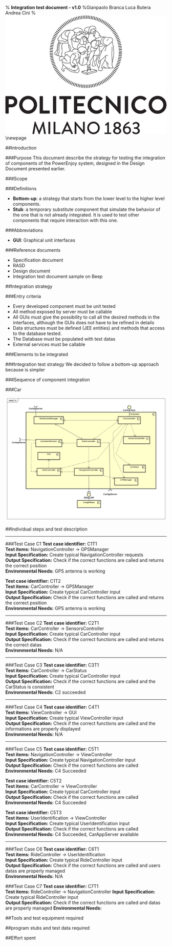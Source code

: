 % **Integration test document - v1.0**
%Gianpaolo Branca
 Luca Butera
 Andrea Cini
 %![](polimi.png)\newpage

##Introduction

###Purpose
This document describe the strategy for testing the integration of components of the PowerEnjoy system, designed in the Design Document presented earlier.

###Scope

###Definitions
* __Bottom-up__: a strategy that starts from the lower level to the higher level components.
* __Stub__: a temporary substitute component that simulate the behavior of the one that is not already integrated. It is used to test other components that require interaction with this one.

###Abbreviations
* __GUI__: Graphical unit interfaces

###Reference documents
* Specification document
* RASD
* Design document
* Integration test document sample on Beep

##Integration strategy

###Entry criteria
* Every developed component must be unit tested
* All method exposed by server must be callable
* All GUIs must give the possibility to call all the desired methods in the interfaces, although the GUIs does not have to be refined in details
* Data structures must be defined (JEE entities) and methods that access to the database tested.
* The Database must be populated with test datas
* External services must be callable

###Elements to be integrated

###Integration test strategy
We decided to follow a bottom-up approach because is simpler

###Sequence of component integration

###Car

![](images/CarSystem.png)

##Individual steps and test description

---

###Test Case C1
__Test case identifier:__ C1T1  
__Test items:__ NavigationController -> GPSManager  
__Input Specification:__  Create typical NavigationController requests  
__Output Specification:__ Check if the correct functions are called and returns the correct position  
__Environmental Needs:__ GPS antenna is working

__Test case identifier:__ C1T2  
__Test items:__ CarController -> GPSManager  
__Input Specification:__  Create typical CarController input  
__Output Specification:__ Check if the correct functions are called and returns the correct position  
__Environmental Needs:__ GPS antenna is working  

----

###Test Case C2
__Test case identifier:__ C2T1  
__Test items:__ CarController -> SensorsController  
__Input Specification:__  Create typical CarController input  
__Output Specification:__ Check if the correct functions are called and returns the correct datas  
__Environmental Needs:__ N/A

----

###Test Case C3
__Test case identifier:__ C3T1  
__Test items:__ CarController -> CarStatus  
__Input Specification:__  Create typical CarController input  
__Output Specification:__ Check if the correct functions are called and the CarStatus is consistent  
__Environmental Needs:__ C2 succeeded

----

###Test Case C4
__Test case identifier:__ C4T1  
__Test items:__ ViewController -> GUI  
__Input Specification:__  Create typical ViewController input  
__Output Specification:__ Check if the correct functions are called and the informations are properly displayed  
__Environmental Needs:__ N/A

----

###Test Case C5
__Test case identifier:__ C5T1  
__Test items:__ NavigationController -> ViewController  
__Input Specification:__  Create typical NavigationController input  
__Output Specification:__ Check if the correct functions are called
__Environmental Needs:__ C4 Succeeded

__Test case identifier:__ C5T2  
__Test items:__ CarController -> ViewController  
__Input Specification:__  Create typical CarController input  
__Output Specification:__ Check if the correct functions are called
__Environmental Needs:__ C4 Succeeded

__Test case identifier:__ C5T3  
__Test items:__ UserIdentification -> ViewController  
__Input Specification:__  Create typical UserIdentification input  
__Output Specification:__ Check if the correct functions are called
__Environmental Needs:__ C4 Succeeded, CarAppServer available

----

###Test Case C6
__Test case identifier:__ C6T1  
__Test items:__  RideController -> UserIdentification  
__Input Specification:__  Create typical RideController input  
__Output Specification:__ Check if the correct functions are called and users datas are properly managed  
__Environmental Needs:__ N/A

###Test Case C7
__Test case identifier:__ C7T1  
__Test items:__  RideController -> NavigationController
__Input Specification:__  Create typical RideController input  
__Output Specification:__ Check if the correct functions are called and datas are properly managed
__Environmental Needs:__

##Tools and test equipment required

##program stubs and test data required

##Effort spent
